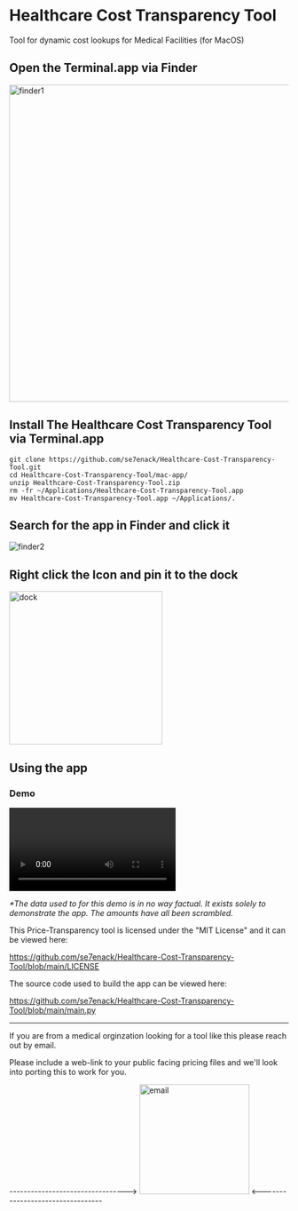 # Healthcare Cost Transparency Tool 
Tool for dynamic cost lookups for Medical Facilities (for MacOS)

## Open the Terminal.app via Finder
<img width="571" alt="finder1" src="https://github.com/se7enack/Healthcare-Cost-Transparency-Tool/assets/18600808/04aa8170-a83f-49ee-8e9a-c647bd1120d7">


## Install The Healthcare Cost Transparency Tool via Terminal.app
```
git clone https://github.com/se7enack/Healthcare-Cost-Transparency-Tool.git
cd Healthcare-Cost-Transparency-Tool/mac-app/
unzip Healthcare-Cost-Transparency-Tool.zip
rm -fr ~/Applications/Healthcare-Cost-Transparency-Tool.app
mv Healthcare-Cost-Transparency-Tool.app ~/Applications/.
```
## Search for the app in Finder and click it
![finder2](https://github.com/se7enack/Healthcare-Cost-Transparency-Tool/assets/18600808/76b748e7-fac3-4fd6-b8d8-e3675afdeddf)


## Right click the Icon and pin it to the dock
<img width="276" alt="dock" src="https://github.com/se7enack/Healthcare-Cost-Transparency-Tool/assets/18600808/275f4ac1-766b-4f88-a512-f60fb345dc1d">


## Using the app

### Demo
<video src="https://github.com/se7enack/Healthcare-Cost-Transparency-Tool/assets/18600808/3ece2f00-2fb0-47f7-8b6b-c564d6465411" controls="controls" style="max-width: 730px;"> </video>

<i>*The data used to for this demo is in no way factual. It exists solely to demonstrate the app. The amounts have all been scrambled.</i>

This Price-Transparency tool is licensed under the "MIT License" and it can be viewed here:

https://github.com/se7enack/Healthcare-Cost-Transparency-Tool/blob/main/LICENSE

The source code used to build the app can be viewed here:

https://github.com/se7enack/Healthcare-Cost-Transparency-Tool/blob/main/main.py


***
If you are from a medical orginzation looking for a tool like this please reach out by email. 

Please include a web-link to your public facing pricing files and we'll look into porting this to work for you.

---------------------------------> <img width="198" alt="email" src="https://github.com/se7enack/Healthcare-Cost-Transparency-Tool/assets/18600808/041925f0-6e6f-4a71-90cd-28c29865574c">
 <---------------------------------
